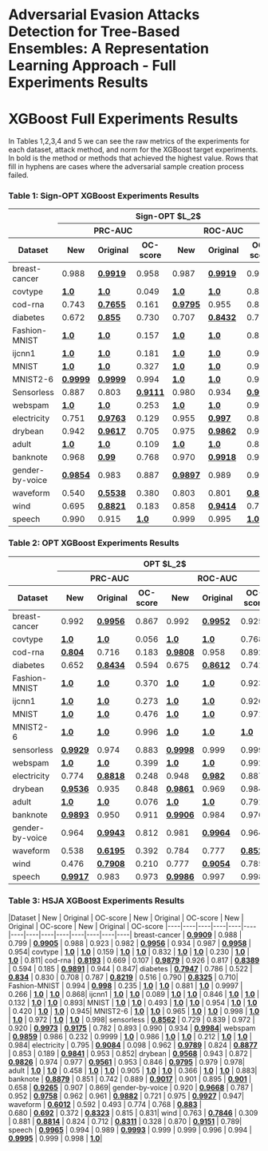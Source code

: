 # Adversarial Evasion Attacks Detection for Tree-Based Ensembles: A Representation Learning Approach - Full Experiments Results

# XGBoost Full Experiments Results

In Tables 1,2,3,4 and 5 we can see the raw metrics of the experiments for each dataset, attack method, and norm for the XGBoost target experiments. In bold is the method or methods that achieved the highest value. Rows that fill in hyphens are cases where the adversarial sample creation process failed.

### Table 1: Sign-OPT XGBoost Experiments Results

<table>
  <thead>
    <tr>
      <th rowspan="2"></th>
      <th colspan="6">Sign-OPT $L_2$ </th>
      <th colspan="6">Sign-OPT $L_\infty$ </th>
    </tr>
    <tr>
      <th colspan="3">PRC-AUC</th>
      <th colspan="3">ROC-AUC</th>
      <th colspan="3">PRC-AUC</th>
      <th colspan="3">ROC-AUC</th>
    </tr>
    <tr>
      <th>Dataset</th>
      <th>New</th>
      <th>Original</th>
      <th>OC-score</th>
      <th>New</th>
      <th>Original</th>
      <th>OC-score</th>
      <th>New</th>
      <th>Original</th>
      <th>OC-score</th>
      <th>New</th>
      <th>Original</th>
      <th>OC-score</th>
    </tr>
  </thead>
  <tbody>
    <tr>
      <td>breast-cancer</td>
      <td>0.988</td>
      <td><strong><u>0.9919</u></strong></td>
      <td>0.958</td>
      <td>0.987</td>
      <td><strong><u>0.9919</u></strong></td>
      <td>0.965</td>
      <td><strong><u>0.9971</u></strong></td>
      <td>0.997</td>
      <td>0.960</td>
      <td><strong><u>0.997</u></strong></td>
      <td><strong><u>0.997</u></strong></td>
      <td>0.970</td>
    </tr>
    <tr>
      <td>covtype</td>
      <td><strong><u>1.0</u></strong></td>
      <td><strong><u>1.0</u></strong></td>
      <td>0.049</td>
      <td><strong><u>1.0</u></strong></td>
      <td><strong><u>1.0</u></strong></td>
      <td>0.843</td>
      <td><strong><u>1.0</u></strong></td>
      <td><strong><u>1.0</u></strong></td>
      <td>0.053</td>
      <td><strong><u>1.0</u></strong></td>
      <td><strong><u>1.0</u></strong></td>
      <td>0.833</td>
    </tr>
    <tr>
      <td>cod-rna</td>
      <td>0.743</td>
      <td><strong><u>0.7655</u></strong></td>
      <td>0.161</td>
      <td><strong><u>0.9795</u></strong></td>
      <td>0.955</td>
      <td>0.880</td>
      <td><strong><u>0.7773</u></strong></td>
      <td>0.599</td>
      <td>0.238</td>
      <td><strong><u>0.9808</u></strong></td>
      <td>0.936</td>
      <td>0.889</td>
    </tr>
    <tr>
      <td>diabetes</td>
      <td>0.672</td>
      <td><strong><u>0.855</u></strong></td>
      <td>0.730</td>
      <td>0.707</td>
      <td><strong><u>0.8432</u></strong></td>
      <td>0.772</td>
      <td>0.580</td>
      <td><strong><u>0.8668</u></strong></td>
      <td>0.445</td>
      <td>0.702</td>
      <td><strong><u>0.8678</u></strong></td>
      <td>0.615</td>
    </tr>
    <tr>
      <td>Fashion-MNIST</td>
      <td><strong><u>1.0</u></strong></td>
      <td><strong><u>1.0</u></strong></td>
      <td>0.157</td>
      <td><strong><u>1.0</u></strong></td>
      <td><strong><u>1.0</u></strong></td>
      <td>0.839</td>
      <td><strong><u>0.9999</u></strong></td>
      <td><strong><u>0.9999</u></strong></td>
      <td>0.237</td>
      <td><strong><u>1.0</u></strong></td>
      <td><strong><u>1.0</u></strong></td>
      <td>0.908</td>
    </tr>
    <tr>
      <td>ijcnn1</td>
      <td><strong><u>1.0</u></strong></td>
      <td><strong><u>1.0</u></strong></td>
      <td>0.181</td>
      <td><strong><u>1.0</u></strong></td>
      <td><strong><u>1.0</u></strong></td>
      <td>0.907</td>
      <td><strong><u>1.0</u></strong></td>
      <td><strong><u>1.0</u></strong></td>
      <td>0.276</td>
      <td><strong><u>1.0</u></strong></td>
      <td><strong><u>1.0</u></strong></td>
      <td>0.935</td>
    </tr>
    <tr>
      <td>MNIST</td>
      <td><strong><u>1.0</u></strong></td>
      <td><strong><u>1.0</u></strong></td>
      <td>0.327</td>
      <td><strong><u>1.0</u></strong></td>
      <td><strong><u>1.0</u></strong></td>
      <td>0.945</td>
      <td><strong><u>1.0</u></strong></td>
      <td><strong><u>1.0</u></strong></td>
      <td>0.434</td>
      <td><strong><u>1.0</u></strong></td>
      <td><strong><u>1.0</u></strong></td>
      <td>0.960</td>
    </tr>
    <tr>
      <td>MNIST2-6</td>
      <td><strong><u>0.9999</u></strong></td>
      <td><strong><u>0.9999</u></strong></td>
      <td>0.994</td>
      <td><strong><u>1.0</u></strong></td>
      <td><strong><u>1.0</u></strong></td>
      <td>0.999</td>
      <td><strong><u>1.0</u></strong></td>
      <td><strong><u>1.0</u></strong></td>
      <td>0.991</td>
      <td><strong><u>1.0</u></strong></td>
      <td><strong><u>1.0</u></strong></td>
      <td>0.999</td>
    </tr>
    <tr>
      <td>Sensorless</td>
      <td>0.887</td>
      <td>0.803</td>
      <td><strong><u>0.9111</u></strong></td>
      <td>0.980</td>
      <td>0.934</td>
      <td><strong><u>0.9982</u></strong></td>
      <td><strong><u>0.9709</u></strong></td>
      <td>0.939</td>
      <td>0.887</td>
      <td>0.997</td>
      <td>0.987</td>
      <td><strong><u>0.9984</u></strong></td>
    </tr>
    <tr>
      <td>webspam</td>
      <td><strong><u>1.0</u></strong></td>
      <td><strong><u>1.0</u></strong></td>
      <td>0.253</td>
      <td><strong><u>1.0</u></strong></td>
      <td><strong><u>1.0</u></strong></td>
      <td>0.985</td>
      <td><strong><u>1.0</u></strong></td>
      <td><strong><u>1.0</u></strong></td>
      <td>0.354</td>
      <td><strong><u>1.0</u></strong></td>
      <td><strong><u>1.0</u></strong></td>
      <td>0.990</td>
    </tr>
    <tr>
      <td>electricity</td>
      <td>0.751</td>
      <td><strong><u>0.9763</u></strong></td>
      <td>0.129</td>
      <td>0.955</td>
      <td><strong><u>0.997</u></strong></td>
      <td>0.883</td>
      <td>0.829</td>
      <td><strong><u>0.9661</u></strong></td>
      <td>0.300</td>
      <td>0.970</td>
      <td><strong><u>0.9968</u></strong></td>
      <td>0.901</td>
    </tr>
    <tr>
      <td>drybean</td>
      <td>0.942</td>
      <td><strong><u>0.9617</u></strong></td>
      <td>0.705</td>
      <td>0.975</td>
      <td><strong><u>0.9862</u></strong></td>
      <td>0.974</td>
      <td><strong><u>0.9585</u></strong></td>
      <td>0.914</td>
      <td>0.796</td>
      <td><strong><u>0.9868</u></strong></td>
      <td>0.955</td>
      <td>0.967</td>
    </tr>
    <tr>
      <td>adult</td>
      <td><strong><u>1.0</u></strong></td>
      <td><strong><u>1.0</u></strong></td>
      <td>0.109</td>
      <td><strong><u>1.0</u></strong></td>
      <td><strong><u>1.0</u></strong></td>
      <td>0.813</td>
      <td><strong><u>1.0</u></strong></td>
      <td><strong><u>1.0</u></strong></td>
      <td>0.128</td>
      <td><strong><u>1.0</u></strong></td>
      <td><strong><u>1.0</u></strong></td>
      <td>0.817</td>
    </tr>
    <tr>
      <td>banknote</td>
      <td>0.968</td>
      <td><strong><u>0.99</u></strong></td>
      <td>0.768</td>
      <td>0.970</td>
      <td><strong><u>0.9918</u></strong></td>
      <td>0.961</td>
      <td><strong><u>0.9699</u></strong></td>
      <td>0.961</td>
      <td>0.798</td>
      <td><strong><u>0.9822</u></strong></td>
      <td>0.982</td>
      <td>0.957</td>
    </tr>
    <tr>
      <td>gender-by-voice</td>
      <td><strong><u>0.9854</u></strong></td>
      <td>0.983</td>
      <td>0.887</td>
      <td><strong><u>0.9897</u></strong></td>
      <td>0.989</td>
      <td>0.978</td>
      <td>0.982</td>
      <td><strong><u>0.9964</u></strong></td>
      <td>0.960</td>
      <td>0.990</td>
      <td><strong><u>0.9975</u></strong></td>
      <td>0.993</td>
    </tr>
    <tr>
      <td>waveform</td>
      <td>0.540</td>
      <td><strong><u>0.5538</u></strong></td>
      <td>0.380</td>
      <td>0.803</td>
      <td>0.801</td>
      <td><strong><u>0.8628</u></strong></td>
      <td>0.467</td>
      <td><strong><u>0.5575</u></strong></td>
      <td>0.461</td>
      <td>0.717</td>
      <td>0.779</td>
      <td><strong><u>0.8665</u></strong></td>
    </tr>
    <tr>
      <td>wind</td>
      <td>0.695</td>
      <td><strong><u>0.8821</u></strong></td>
      <td>0.183</td>
      <td>0.858</td>
      <td><strong><u>0.9414</u></strong></td>
      <td>0.730</td>
      <td>0.526</td>
      <td><strong><u>0.7558</u></strong></td>
      <td>0.205</td>
      <td>0.819</td>
      <td><strong><u>0.8812</u></strong></td>
      <td>0.742</td>
    </tr>
    <tr>
      <td>speech</td>
      <td>0.990</td>
      <td>0.915</td>
      <td><strong><u>1.0</u></strong></td>
      <td>0.999</td>
      <td>0.995</td>
      <td><strong><u>1.0</u></strong></td>
      <td><strong><u>0.9943</u></strong></td>
      <td>0.965</td>
      <td>0.967</td>
      <td><strong><u>0.9987</u></strong></td>
      <td>0.990</td>
      <td>0.998</td>
    </tr>
  </tbody>
</table>
  

### Table 2: OPT XGBoost Experiments Results

<table>
  <thead>
    <tr>
      <th rowspan="2"></th>
      <th colspan="6">OPT $L_2$ </th>
      <th colspan="6">OPT $L_\infty$ </th>
    </tr>
    <tr>
      <th colspan="3">PRC-AUC</th>
      <th colspan="3">ROC-AUC</th>
      <th colspan="3">PRC-AUC</th>
      <th colspan="3">ROC-AUC</th>
    </tr>
    <tr>
      <th>Dataset</th>
      <th>New</th>
      <th>Original</th>
      <th>OC-score</th>
      <th>New</th>
      <th>Original</th>
      <th>OC-score</th>
      <th>New</th>
      <th>Original</th>
      <th>OC-score</th>
      <th>New</th>
      <th>Original</th>
      <th>OC-score</th>
    </tr>
  </thead>
  <tbody>
    <tr>
      <td>breast-cancer</td>
      <td>0.992</td>
      <td><strong><u>0.9956</u></strong></td>
      <td>0.867</td>
      <td>0.992</td>
      <td><strong><u>0.9952</u></strong></td>
      <td>0.925</td>
      <td>0.973</td>
      <td><strong><u>0.9737</u></strong></td>
      <td>0.920</td>
      <td><strong><u>0.9788</u></strong></td>
      <td>0.978</td>
      <td>0.968</td>
    </tr>
    <tr>
      <td>covtype</td>
      <td><strong><u>1.0</u></strong></td>
      <td><strong><u>1.0</u></strong></td>
      <td>0.056</td>
      <td><strong><u>1.0</u></strong></td>
      <td><strong><u>1.0</u></strong></td>
      <td>0.768</td>
      <td><strong><u>1.0</u></strong></td>
      <td><strong><u>1.0</u></strong></td>
      <td>0.072</td>
      <td><strong><u>1.0</u></strong></td>
      <td><strong><u>1.0</u></strong></td>
      <td>0.856</td>
    </tr>
    <tr>
      <td>cod-rna</td>
      <td><strong><u>0.804</u></strong></td>
      <td>0.716</td>
      <td>0.183</td>
      <td><strong><u>0.9808</u></strong></td>
      <td>0.958</td>
      <td>0.892</td>
      <td><strong><u>0.8035</u></strong></td>
      <td>0.647</td>
      <td>0.234</td>
      <td><strong><u>0.9774</u></strong></td>
      <td>0.953</td>
      <td>0.907</td>
    </tr>
    <tr>
      <td>diabetes</td>
      <td>0.652</td>
      <td><strong><u>0.8434</u></strong></td>
      <td>0.594</td>
      <td>0.675</td>
      <td><strong><u>0.8612</u></strong></td>
      <td>0.741</td>
      <td><strong><u>0.8455</u></strong></td>
      <td>0.751</td>
      <td>0.699</td>
      <td><strong><u>0.8174</u></strong></td>
      <td>0.745</td>
      <td>0.736</td>
    </tr>
    <tr>
      <td>Fashion-MNIST</td>
      <td><strong><u>1.0</u></strong></td>
      <td><strong><u>1.0</u></strong></td>
      <td>0.370</td>
      <td><strong><u>1.0</u></strong></td>
      <td><strong><u>1.0</u></strong></td>
      <td>0.923</td>
      <td><strong><u>1.0</u></strong></td>
      <td><strong><u>1.0</u></strong></td>
      <td>0.445</td>
      <td><strong><u>1.0</u></strong></td>
      <td><strong><u>1.0</u></strong></td>
      <td>0.936</td>
    </tr>
    <tr>
      <td>ijcnn1</td>
      <td><strong><u>1.0</u></strong></td>
      <td><strong><u>1.0</u></strong></td>
      <td>0.273</td>
      <td><strong><u>1.0</u></strong></td>
      <td><strong><u>1.0</u></strong></td>
      <td>0.926</td>
      <td><strong><u>1.0</u></strong></td>
      <td><strong><u>1.0</u></strong></td>
      <td>0.246</td>
      <td><strong><u>1.0</u></strong></td>
      <td><strong><u>1.0</u></strong></td>
      <td>0.941</td>
    </tr>
    <tr>
      <td>MNIST</td>
      <td><strong><u>1.0</u></strong></td>
      <td><strong><u>1.0</u></strong></td>
      <td>0.476</td>
      <td><strong><u>1.0</u></strong></td>
      <td><strong><u>1.0</u></strong></td>
      <td>0.971</td>
      <td><strong><u>1.0</u></strong></td>
      <td><strong><u>1.0</u></strong></td>
      <td>0.566</td>
      <td><strong><u>1.0</u></strong></td>
      <td><strong><u>1.0</u></strong></td>
      <td>0.975</td>
    </tr>
    <tr>
      <td>MNIST2-6</td>
      <td><strong><u>1.0</u></strong></td>
      <td><strong><u>1.0</u></strong></td>
      <td>0.996</td>
      <td><strong><u>1.0</u></strong></td>
      <td><strong><u>1.0</u></strong></td>
      <td><strong><u>1.0</u></strong></td>
      <td><strong><u>1.0</u></strong></td>
      <td><strong><u>1.0</u></strong></td>
      <td>0.986</td>
      <td><strong><u>1.0</u></strong></td>
      <td><strong><u>1.0</u></strong></td>
      <td>0.999</td>
    </tr>
    <tr>
      <td>sensorless</td>
      <td><strong><u>0.9929</u></strong></td>
      <td>0.974</td>
      <td>0.883</td>
      <td><strong><u>0.9998</u></strong></td>
      <td>0.999</td>
      <td>0.999</td>
      <td><strong><u>0.9871</u></strong></td>
      <td>0.965</td>
      <td>0.877</td>
      <td><strong><u>0.999</u></strong></td>
      <td>0.993</td>
      <td>0.998</td>
    </tr>
    <tr>
      <td>webspam</td>
      <td><strong><u>1.0</u></strong></td>
      <td><strong><u>1.0</u></strong></td>
      <td>0.399</td>
      <td><strong><u>1.0</u></strong></td>
      <td><strong><u>1.0</u></strong></td>
      <td>0.992</td>
      <td><strong><u>1.0</u></strong></td>
      <td><strong><u>1.0</u></strong></td>
      <td>0.387</td>
      <td><strong><u>1.0</u></strong></td>
      <td><strong><u>1.0</u></strong></td>
      <td>0.991</td>
    </tr>
    <tr>
      <td>electricity</td>
      <td>0.774</td>
      <td><strong><u>0.8818</u></strong></td>
      <td>0.248</td>
      <td>0.948</td>
      <td><strong><u>0.982</u></strong></td>
      <td>0.887</td>
      <td>0.852</td>
      <td><strong><u>0.891</u></strong></td>
      <td>0.286</td>
      <td><strong><u>0.9731</u></strong></td>
      <td>0.960</td>
      <td>0.904</td>
    </tr>
    <tr>
      <td>drybean</td>
      <td><strong><u>0.9536</u></strong></td>
      <td>0.935</td>
      <td>0.848</td>
      <td><strong><u>0.9861</u></strong></td>
      <td>0.969</td>
      <td>0.984</td>
      <td><strong><u>0.9396</u></strong></td>
      <td>0.934</td>
      <td>0.877</td>
      <td>0.964</td>
      <td>0.970</td>
      <td><strong><u>0.9869</u></strong></td>
    </tr>
    <tr>
      <td>adult</td>
      <td><strong><u>1.0</u></strong></td>
      <td><strong><u>1.0</u></strong></td>
      <td>0.076</td>
      <td><strong><u>1.0</u></strong></td>
      <td><strong><u>1.0</u></strong></td>
      <td>0.791</td>
      <td><strong><u>1.0</u></strong></td>
      <td><strong><u>1.0</u></strong></td>
      <td>0.058</td>
      <td><strong><u>1.0</u></strong></td>
      <td><strong><u>1.0</u></strong></td>
      <td>0.702</td>
    </tr>
    <tr>
      <td>banknote</td>
      <td><strong><u>0.9893</u></strong></td>
      <td>0.950</td>
      <td>0.911</td>
      <td><strong><u>0.9906</u></strong></td>
      <td>0.984</td>
      <td>0.976</td>
      <td><strong><u>0.956</u></strong></td>
      <td>0.942</td>
      <td>0.876</td>
      <td>0.974</td>
      <td>0.967</td>
      <td><strong><u>0.9767</u></strong></td>
    </tr>
    <tr>
      <td>gender-by-voice</td>
      <td>0.964</td>
      <td><strong><u>0.9943</u></strong></td>
      <td>0.812</td>
      <td>0.981</td>
      <td><strong><u>0.9964</u></strong></td>
      <td>0.964</td>
      <td>0.976</td>
      <td><strong><u>0.9926</u></strong></td>
      <td>0.842</td>
      <td>0.987</td>
      <td><strong><u>0.9951</u></strong></td>
      <td>0.974</td>
    </tr>
    <tr>
      <td>waveform</td>
      <td>0.538</td>
      <td><strong><u>0.6195</u></strong></td>
      <td>0.392</td>
      <td>0.784</td>
      <td>0.777</td>
      <td><strong><u>0.8524</u></strong></td>
      <td>0.590</td>
      <td><strong><u>0.6673</u></strong></td>
      <td>0.395</td>
      <td>0.819</td>
      <td>0.800</td>
      <td><strong><u>0.8813</u></strong></td>
    </tr>
    <tr>
      <td>wind</td>
      <td>0.476</td>
      <td><strong><u>0.7908</u></strong></td>
      <td>0.210</td>
      <td>0.777</td>
      <td><strong><u>0.9054</u></strong></td>
      <td>0.785</td>
      <td>0.423</td>
      <td><strong><u>0.7694</u></strong></td>
      <td>0.176</td>
      <td>0.755</td>
      <td><strong><u>0.8653</u></strong></td>
      <td>0.729</td>
    </tr>
    <tr>
      <td>speech</td>
      <td><strong><u>0.9917</u></strong></td>
      <td>0.983</td>
      <td>0.973</td>
      <td><strong><u>0.9986</u></strong></td>
      <td>0.997</td>
      <td>0.998</td>
      <td><strong><u>0.9957</u></strong></td>
      <td>0.799</td>
      <td>0.984</td>
      <td>0.9996</td>
      <td>0.977</td>
      <td><strong><u>1.0</u></strong></td>
    </tr>
  </tbody>
</table>

### Table 3: HSJA XGBoost Experiments Results

|Dataset          | New    |  Original  | OC-score  |  New   | Original | OC-score  | New    |  Original  | OC-score |  New   | Original | OC-score
|----|----|----|----|----|----|----|----|----|----|----|----|----|----|
breast-cancer    	 |	 **<u>0.9909</u>**	 |	 0.988	 |	 0.799	 |	 **<u>0.9905</u>**	 |	 0.988	 |	 0.923	 |	 0.982	 |	 **<u>0.9956</u>**	 |	 0.934	 |	 0.987	 |	 **<u>0.9958</u>**	 |	 0.954|
covtype |	 **<u>1.0</u>**	 |	 **<u>1.0</u>**	 |	 0.159	 |	 **<u>1.0</u>**	 |	 **<u>1.0</u>**	 |	 0.832	 |	 **<u>1.0</u>**	 |	 **<u>1.0</u>**	 |	 0.230	 |	 **<u>1.0</u>**	 |	 **<u>1.0</u>**	 |	 0.811|
cod-rna 	 |	 **<u>0.8193</u>**	 |	 0.669	 |	 0.107	 |	 **<u>0.9879</u>**	 |	 0.926	 |	 0.817	 |	 **<u>0.8389</u>**	 |	 0.594	 |	 0.185	 |	 **<u>0.9891</u>**	 |	 0.944	 |	 0.847|
diabetes    	 |	 **<u>0.7947</u>**	 |	 0.786	 |	 0.522	 |	 **<u>0.834</u>**	 |	 0.830	 |	 0.708	 |	 0.787	 |	 **<u>0.8219</u>**	 |	 0.516	 |	 0.790	 |	 **<u>0.8325</u>**	 |	 0.710|
Fashion-MNIST 	 |	 0.994	 |	 **<u>0.998</u>**	 |	 0.235	 |	 **<u>1.0</u>**	 |	 **<u>1.0</u>**	 |	 0.881	 |	**<u>1.0</u>**  |	 0.9997	 |	 0.266	 |	 **<u>1.0</u>**	 |	 **<u>1.0</u>**	 |	 0.868|
ijcnn1 |	 **<u>1.0</u>**	 |	 **<u>1.0</u>**	 |	 0.089	 |	 **<u>1.0</u>**	 |	 **<u>1.0</u>**	 |	 0.846	 |	 **<u>1.0</u>**	 |	 **<u>1.0</u>**	 |	 0.132	 |	 **<u>1.0</u>**	 |	 **<u>1.0</u>**	 |	 0.893|
MNIST |	 **<u>1.0</u>**	 |	 **<u>1.0</u>**	 |	 0.493	 |	 **<u>1.0</u>**	 |	 **<u>1.0</u>**	 |	 0.954	 |	 **<u>1.0</u>**	 |	 **<u>1.0</u>**	 |	 0.420	 |	 **<u>1.0</u>**	 |	 **<u>1.0</u>**	 |	 0.945|
MNIST2-6 	 |	 **<u>1.0</u>**	 |	 **<u>1.0</u>**	 |	 0.965	 |	 **<u>1.0</u>**	 |	 **<u>1.0</u>**	 |	 0.998	 |	 **<u>1.0</u>**	 |	 **<u>1.0</u>**	 |	 0.972	 |	 **<u>1.0</u>**	 |	 **<u>1.0</u>**	 |	 0.998|
sensorless |	 **<u>0.8562</u>**	 |	 0.729	 |	 0.839	 |	 0.972	 |	 0.920	 |	 **<u>0.9973</u>**	 |	 **<u>0.9175</u>**	 |	 0.782	 |	 0.893	 |	 0.990	 |	 0.934	 |	 **<u>0.9984</u>**|
 webspam |	 **<u>0.9859</u>**	 |	 0.986	 |	 0.232	 |	 0.9999	 |	 **<u>1.0</u>**	 |	 0.986	 |	 **<u>1.0</u>**	 |	 **<u>1.0</u>**	 |	 0.212	 |	 **<u>1.0</u>**	 |	 **<u>1.0</u>**	 |	 0.984|
electricity 	 |	 0.795	 |	 **<u>0.9084</u>**	 |	 0.098	 |	 0.962	 |	 **<u>0.9789</u>**	 |	 0.824	 |	 **<u>0.8877</u>**	 |	 0.853	 |	 0.189	 |	 **<u>0.9841</u>**	 |	 0.953	 |	 0.852|
drybean 	 |	 **<u>0.9568</u>**	 |	 0.943	 |	 0.872	 |	 **<u>0.9826</u>**	 |	 0.974	 |	 0.977	 |	 **<u>0.9561</u>**	 |	 0.953	 |	 0.846	 |	 **<u>0.9795</u>**	 |	 0.979	 |	 0.978|
adult 	 |	 **<u>1.0</u>**	 |	 **<u>1.0</u>**	 |	 0.458	 |	 **<u>1.0</u>**	 |	 **<u>1.0</u>**	 |	 0.905	 |	 **<u>1.0</u>**	 |	 **<u>1.0</u>**	 |	 0.366	 |	 **<u>1.0</u>**	 |	 **<u>1.0</u>**	 |	 0.883|
banknote  		 |	 **<u>0.8879</u>**	 |	 0.851	 |	 0.742	 |	 0.889	 |	 **<u>0.9017</u>**	 |	 0.901	 |	 0.895	 |	 **<u>0.901</u>**	 |	 0.658	 |	 **<u>0.9265</u>**	 |	 0.907	 |	 0.869|
gender-by-voice 	 |	 0.920	 |	 **<u>0.9668</u>**	 |	 0.787	 |	 0.952	 |	 **<u>0.9758</u>**	 |	 0.962	 |	 0.961	 |	 **<u>0.9882</u>**	 |	 0.721	 |	 0.975	 |	 **<u>0.9927</u>**	 |	 0.947|
waveform  	 |	 **<u>0.6012</u>**	 |	 0.592	 |	 0.493	 |	 0.774	 |	 0.768	 |	 **<u>0.883</u>**	 |	 
0.680	 |	 **<u>0.692</u>**	 |	 0.372	 |	 **<u>0.8323</u>**	 |	 0.815	 |	 0.831|
wind |	 0.763	 |	 **<u>0.7846</u>**	 |	 0.309	 |	 0.881	 |	 **<u>0.8814</u>**	 |	 0.824	 |	 0.712	 |	 **<u>0.8311</u>**	 |	 0.328	 |	 0.870	 |	 **<u>0.9151</u>**	 |	 0.789|
speech 	 |	 **<u>0.9965</u>**	 |	 0.994	 |	 0.989	 |	 **<u>0.9993</u>**	 |	 0.999	 |	 0.999	 |	 0.996	 |	 0.994	 |	 **<u>0.9995</u>**	 |	 0.999	 |	 0.998	 |	 **<u>1.0</u>**|

